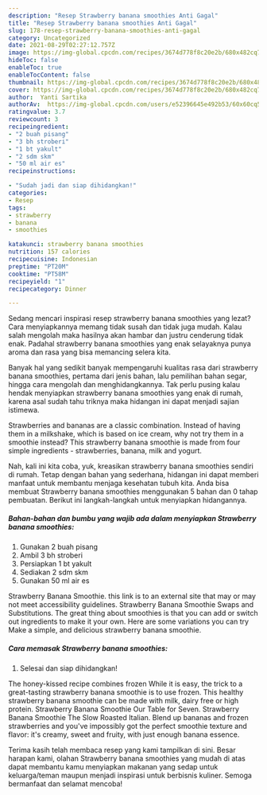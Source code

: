 ```yaml
---
description: "Resep Strawberry banana smoothies Anti Gagal"
title: "Resep Strawberry banana smoothies Anti Gagal"
slug: 178-resep-strawberry-banana-smoothies-anti-gagal
category: Uncategorized
date: 2021-08-29T02:27:12.757Z
image: https://img-global.cpcdn.com/recipes/3674d778f8c20e2b/680x482cq70/strawberry-banana-smoothies-foto-resep-utama.jpg
hideToc: false
enableToc: true
enableTocContent: false
thumbnail: https://img-global.cpcdn.com/recipes/3674d778f8c20e2b/680x482cq70/strawberry-banana-smoothies-foto-resep-utama.jpg
cover: https://img-global.cpcdn.com/recipes/3674d778f8c20e2b/680x482cq70/strawberry-banana-smoothies-foto-resep-utama.jpg
author:  Yanti Sartika
authorAv:  https://img-global.cpcdn.com/users/e52396645e492b53/60x60cq50/avatar.jpg
ratingvalue: 3.7
reviewcount: 3
recipeingredient:
- "2 buah pisang"
- "3 bh stroberi"
- "1 bt yakult"
- "2 sdm skm"
- "50 ml air es"
recipeinstructions:

- "Sudah jadi dan siap dihidangkan!"
categories:
- Resep
tags:
- strawberry
- banana
- smoothies

katakunci: strawberry banana smoothies 
nutrition: 157 calories
recipecuisine: Indonesian
preptime: "PT20M"
cooktime: "PT58M"
recipeyield: "1"
recipecategory: Dinner

---
```



Sedang mencari inspirasi resep strawberry banana smoothies yang lezat? Cara menyiapkannya memang tidak susah dan tidak juga mudah. Kalau salah mengolah maka hasilnya akan hambar dan justru cenderung tidak enak. Padahal strawberry banana smoothies yang enak selayaknya punya aroma dan rasa yang bisa memancing selera kita.


Banyak hal yang sedikit banyak mempengaruhi kualitas rasa dari strawberry banana smoothies, pertama dari jenis bahan, lalu pemilihan bahan segar, hingga cara mengolah dan menghidangkannya. Tak perlu pusing kalau hendak menyiapkan strawberry banana smoothies yang enak di rumah, karena asal sudah tahu triknya maka hidangan ini dapat menjadi sajian istimewa.

Strawberries and bananas are a classic combination. Instead of having them in a milkshake, which is based on ice cream, why not try them in a smoothie instead? This strawberry banana smoothie is made from four simple ingredients - strawberries, banana, milk and yogurt.


Nah, kali ini kita coba, yuk, kreasikan strawberry banana smoothies sendiri di rumah. Tetap dengan bahan yang sederhana, hidangan ini dapat memberi manfaat untuk membantu menjaga kesehatan tubuh kita. Anda bisa membuat Strawberry banana smoothies menggunakan 5 bahan dan 0 tahap pembuatan. Berikut ini langkah-langkah untuk menyiapkan hidangannya.

<!--inarticleads1-->

##### Bahan-bahan dan bumbu yang wajib ada dalam menyiapkan Strawberry banana smoothies:

1. Gunakan 2 buah pisang
1. Ambil 3 bh stroberi
1. Persiapkan 1 bt yakult
1. Sediakan 2 sdm skm
1. Gunakan 50 ml air es


Strawberry Banana Smoothie. this link is to an external site that may or may not meet accessibility guidelines. Strawberry Banana Smoothie Swaps and Substitutions. The great thing about smoothies is that you can add or switch out ingredients to make it your own. Here are some variations you can try Make a simple, and delicious strawberry banana smoothie. 

<!--inarticleads2-->

##### Cara memasak Strawberry banana smoothies:


1. Selesai dan siap dihidangkan!

The honey-kissed recipe combines frozen While it is easy, the trick to a great-tasting strawberry banana smoothie is to use frozen. This healthy strawberry banana smoothie can be made with milk, dairy free or high protein. Strawberry Banana Smoothie Our Table for Seven. Strawberry Banana Smoothie The Slow Roasted Italian. Blend up bananas and frozen strawberries and you&#39;ve impossibly got the perfect smoothie texture and flavor: it&#39;s creamy, sweet and fruity, with just enough banana essence. 

Terima kasih telah membaca resep yang kami tampilkan di sini. Besar harapan kami, olahan Strawberry banana smoothies yang mudah di atas dapat membantu kamu menyiapkan makanan yang sedap untuk keluarga/teman maupun menjadi inspirasi untuk berbisnis kuliner. Semoga bermanfaat dan selamat mencoba!
